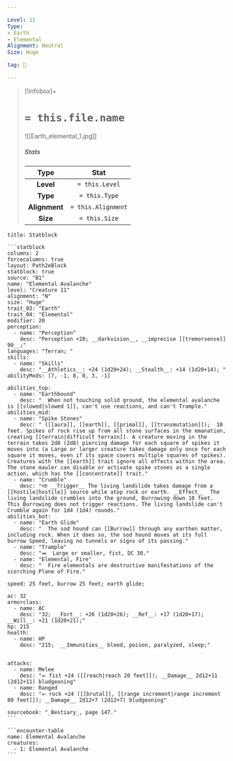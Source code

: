 ```yaml
---

Level: 11
Type:
- Earth
- Elemental
Alignment: Neutral
Size: Huge

tag: 👹

---
```


> [!infobox]+
> #  `= this.file.name`
> ![[Earth_elemental_1.jpg]]
> ##### Stats
> Type | Stat |
> :---:|:---:|
> **Level** | `= this.Level` |
> **Type** | `= this.Type` |
> **Alignment** | `= this.Alignment` |
> **Size** | `= this.Size` |



````ad-info
title: Statblock

```statblock
columns: 2
forcecolumns: true
layout: Path2eBlock
statblock: true
source: "B1"
name: "Elemental Avalanche"
level: "Creature 11"
alignment: "N"
size: "Huge"
trait_03: "Earth"
trait_04: "Elemental"
modifier: 20
perception:
  - name: "Perception"
    desc: "Perception +20; __darkvision__, __imprecise [[tremorsense]] 90__;"
languages: "Terran; "
skills:
  - name: "Skills"
    desc: "__Athletics__: +24 (1d20+24); __Stealth__: +14 (1d20+14); "
abilityMods: [7, -1, 8, 0, 3, -1]

abilities_top:
  - name: "Earthbound"
    desc: "  When not touching solid ground, the elemental avalanche is [[slowed|slowed 1]], can't use reactions, and can't Trample."
abilities_mid:
  - name: "Spike Stones"
    desc: " ([[aura]], [[earth]], [[primal]], [[transmutation]]);  10 feet. Spikes of rock rise up from all stone surfaces in the emanation, creating [[terrain|difficult terrain]]. A creature moving in the terrain takes 2d8 (2d8) piercing damage for each square of spikes it moves into (a Large or larger creature takes damage only once for each square it moves, even if its space covers multiple squares of spikes). Creatures with the [[earth]] trait ignore all effects within the area. The stone mauler can disable or activate spike stones as a single action, which has the [[concentrate]] trait."
  - name: "Crumble"
    desc: "⬲ __Trigger__ The living landslide takes damage from a [[hostile|hostile]] source while atop rock or earth. __Effect__  The living landslide crumbles into the ground, Burrowing down 10 feet. This Burrowing does not trigger reactions. The living landslide can't Crumble again for 1d4 (1d4) rounds."
abilities_bot:
  - name: "Earth Glide"
    desc: "  The sod hound can [[Burrow]] through any earthen matter, including rock. When it does so, the sod hound moves at its full burrow Speed, leaving no tunnels or signs of its passing."
  - name: "Trample"
    desc: "⬽  Large or smaller, fist, DC 30."
  - name: "Elemental, Fire"
    desc: "  Fire elementals are destructive manifestations of the scorching Plane of Fire."

speed: 25 feet, burrow 25 feet; earth glide;

ac: 32
armorclass:
  - name: AC
    desc: "32; __Fort__: +26 (1d20+26); __Ref__: +17 (1d20+17); __Will__: +21 (1d20+21);"
hp: 215
health:
  - name: HP
    desc: "215;  __Immunities__ bleed, poison, paralyzed, sleep;"


attacks:
  - name: Melee
    desc: "⬻ fist +24 ([[reach|reach 20 feet]]); __Damage__ 2d12+11 (2d12+11) bludgeoning"
  - name: Ranged
    desc: "⬻ rock +24 ([[brutal]], [[range increment|range increment 80 feet]]); __Damage__ 2d12+7 (2d12+7) bludgeoning"

sourcebook: "_Bestiary_, page 147."
```

```encounter-table
name: Elemental Avalanche
creatures:
  - 1: Elemental Avalanche
```

````


